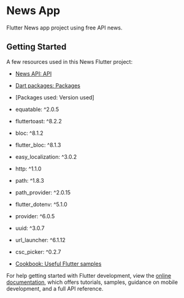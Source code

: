 # News App

Flutter News app project using free API news.

## Getting Started

A few resources used in this News Flutter project:

- [News API: API](https://newsapi.org/)
- [Dart packages: Packages](https://pub.dev/)
- [Packages used: Version used]
- equatable: ^2.0.5 
- fluttertoast: ^8.2.2 
- bloc: ^8.1.2 
- flutter_bloc: ^8.1.3 
- easy_localization: ^3.0.2 
- http: ^1.1.0 
- path: ^1.8.3 
- path_provider: ^2.0.15 
- flutter_dotenv: ^5.1.0 
- provider: ^6.0.5 
- uuid: ^3.0.7 
- url_launcher: ^6.1.12 
- csc_picker: ^0.2.7 

- [Cookbook: Useful Flutter samples](https://docs.flutter.dev/cookbook)


For help getting started with Flutter development, view the
[online documentation](https://docs.flutter.dev/), which offers tutorials,
samples, guidance on mobile development, and a full API reference.
